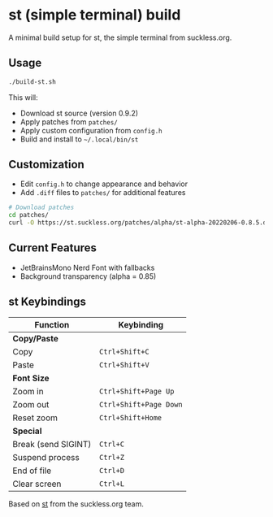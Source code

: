# st (simple terminal) build

A minimal build setup for st, the simple terminal from suckless.org.

## Usage

```bash
./build-st.sh
```

This will:
- Download st source (version 0.9.2)
- Apply patches from `patches/`
- Apply custom configuration from `config.h`
- Build and install to `~/.local/bin/st`

## Customization

- Edit `config.h` to change appearance and behavior
- Add `.diff` files to `patches/` for additional features
```bash
# Download patches
cd patches/
curl -O https://st.suckless.org/patches/alpha/st-alpha-20220206-0.8.5.diff


```

## Current Features

- JetBrainsMono Nerd Font with fallbacks
- Background transparency (alpha = 0.85)

## st Keybindings


| Function | Keybinding |
|----------|------------|
| **Copy/Paste** |  |
| Copy | `Ctrl+Shift+C` |
| Paste | `Ctrl+Shift+V` |
| **Font Size** |  |
| Zoom in | `Ctrl+Shift+Page Up` |
| Zoom out | `Ctrl+Shift+Page Down` |
| Reset zoom | `Ctrl+Shift+Home` |
| **Special** |  |
| Break (send SIGINT) | `Ctrl+C` |
| Suspend process | `Ctrl+Z` |
| End of file | `Ctrl+D` |
| Clear screen | `Ctrl+L` |





Based on [st](https://st.suckless.org/) from the suckless.org team.